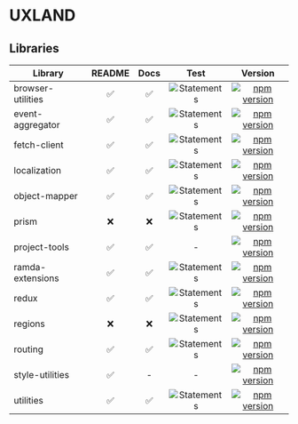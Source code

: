 # UXLAND

## Libraries

| Library           |       README       |        Docs        |                                             Test                                              |                                                               Version                                                                |
| ----------------- | :----------------: | :----------------: | :-------------------------------------------------------------------------------------------: | :----------------------------------------------------------------------------------------------------------------------------------: |
| browser-utilities | :white_check_mark: | :white_check_mark: | ![Statements](https://img.shields.io/badge/Coverage-92.19%25-brightgreen.svg "Almost there!") | [![npm version](https://badge.fury.io/js/%40uxland%2Fbrowser-utilities.svg)](https://badge.fury.io/js/%40uxland%2Fbrowser-utilities) |
| event-aggregator  | :white_check_mark: | :white_check_mark: |    ![Statements](https://img.shields.io/badge/Coverage-100%25-brightgreen.svg "Awesome!")     |  [![npm version](https://badge.fury.io/js/%40uxland%2Fevent-aggregator.svg)](https://badge.fury.io/js/%40uxland%2Fevent-aggregator)  |
| fetch-client      | :white_check_mark: | :white_check_mark: |    ![Statements](https://img.shields.io/badge/Coverage-100%25-brightgreen.svg "Awesome!")     |      [![npm version](https://badge.fury.io/js/%40uxland%2Ffetch-client.svg)](https://badge.fury.io/js/%40uxland%2Ffetch-client)      |
| localization      | :white_check_mark: | :white_check_mark: |    ![Statements](https://img.shields.io/badge/Coverage-100%25-brightgreen.svg "Awesome!")     |      [![npm version](https://badge.fury.io/js/%40uxland%2Flocalization.svg)](https://badge.fury.io/js/%40uxland%2Flocalization)      |
| object-mapper     | :white_check_mark: | :white_check_mark: | ![Statements](https://img.shields.io/badge/Coverage-95.28%25-brightgreen.svg "Almost there!") |     [![npm version](https://badge.fury.io/js/%40uxland%2Fobject-mapper.svg)](https://badge.fury.io/js/%40uxland%2Fobject-mapper)     |
| prism             |        :x:         |        :x:         |       ![Statements](https://img.shields.io/badge/Coverage-0%25-red.svg "A lot to do!")        |             [![npm version](https://badge.fury.io/js/%40uxland%2Fprism.svg)](https://badge.fury.io/js/%40uxland%2Fprism)             |
| project-tools     | :white_check_mark: | :white_check_mark: |                                               -                                               |     [![npm version](https://badge.fury.io/js/%40uxland%2Fproject-tools.svg)](https://badge.fury.io/js/%40uxland%2Fproject-tools)     |
| ramda-extensions  | :white_check_mark: | :white_check_mark: |    ![Statements](https://img.shields.io/badge/Coverage-100%25-brightgreen.svg "Awesome!")     |  [![npm version](https://badge.fury.io/js/%40uxland%2Framda-extensions.svg)](https://badge.fury.io/js/%40uxland%2Framda-extensions)  |
| redux             | :white_check_mark: | :white_check_mark: | ![Statements](https://img.shields.io/badge/Coverage-97.48%25-brightgreen.svg "Almost there!") |             [![npm version](https://badge.fury.io/js/%40uxland%2Fredux.svg)](https://badge.fury.io/js/%40uxland%2Fredux)             |
| regions           |        :x:         |        :x:         |       ![Statements](https://img.shields.io/badge/Coverage-0%25-red.svg "A lot to do!")        |           [![npm version](https://badge.fury.io/js/%40uxland%2Fregions.svg)](https://badge.fury.io/js/%40uxland%2Fregions)           |
| routing           | :white_check_mark: | :white_check_mark: | ![Statements](https://img.shields.io/badge/Coverage-98.95%25-brightgreen.svg "Almost there!") |           [![npm version](https://badge.fury.io/js/%40uxland%2Frouting.svg)](https://badge.fury.io/js/%40uxland%2Frouting)           |
| style-utilities   | :white_check_mark: |         -          |                                               -                                               |   [![npm version](https://badge.fury.io/js/%40uxland%2Fstyle-utilities.svg)](https://badge.fury.io/js/%40uxland%2Fstyle-utilities)   |
| utilities         | :white_check_mark: | :white_check_mark: |    ![Statements](https://img.shields.io/badge/Coverage-100%25-brightgreen.svg "Awesome!")     |         [![npm version](https://badge.fury.io/js/%40uxland%2Futilities.svg)](https://badge.fury.io/js/%40uxland%2Futilities)         |
